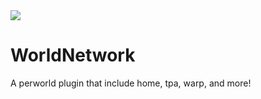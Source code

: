 <img src="https://worldnetwork.four.my.id/icon.png">
<h1>WorldNetwork</h1>
<p>A perworld plugin that include home, tpa, warp, and more!</p>
